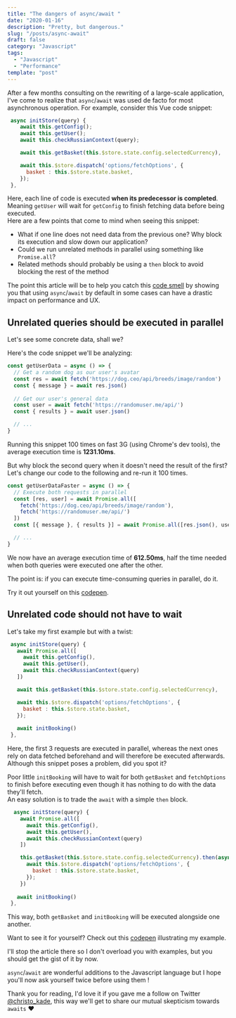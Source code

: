 ```yaml
---
title: "The dangers of async/await "
date: "2020-01-16"
description: "Pretty, but dangerous."
slug: "/posts/async-await"
draft: false
category: "Javascript"
tags:
  - "Javascript"
  - "Performance"
template: "post"
---
```


After a few months consulting on the rewriting of a large-scale application, I've come to realize that `async`/`await` was used de facto for most asynchronous operation. For example, consider this Vue code snippet:

```javascript
 async initStore(query) {
    await this.getConfig();
    await this.getUser();
    await this.checkRussianContext(query);

    await this.getBasket(this.$store.state.config.selectedCurrency),

    await this.$store.dispatch('options/fetchOptions', {
      basket : this.$store.state.basket,
    });
 },
```

Here, each line of code is executed **when its predecessor is completed**. Meaning `getUser` will wait for `getConfig` to finish fetching data before being executed.  
Here are a few points that come to mind when seeing this snippet:

- What if one line does not need data from the previous one? Why block its execution and slow down our application? 
- Could we run unrelated methods in parallel using something like `Promise.all`?
- Related methods should probably be using a `then` block to avoid blocking the rest of the method

The point this article will be to help you catch this [code smell](https://en.wikipedia.org/wiki/Code_smell) by showing you that using `async`/`await` by default in some cases can have a drastic impact on performance and UX.

## Unrelated queries should be executed in parallel

Let's see some concrete data, shall we?

Here's the code snippet we'll be analyzing:

```javascript
const getUserData = async () => {
  // Get a random dog as our user's avatar
  const res = await fetch('https://dog.ceo/api/breeds/image/random')
  const { message } = await res.json()
	
  // Get our user's general data
  const user = await fetch('https://randomuser.me/api/')
  const { results } = await user.json()

  // ...
}
```

Running this snippet 100 times on fast 3G (using Chrome's dev tools), the average execution time is **1231.10ms**.

But why block the second query when it doesn't need the result of the first?  Let's change our code to the following and re-run it 100 times.

```javascript
const getUserDataFaster = async () => {
  // Execute both requests in parallel
  const [res, user] = await Promise.all([
    fetch('https://dog.ceo/api/breeds/image/random'), 
    fetch('https://randomuser.me/api/')
  ])
  const [{ message }, { results }] = await Promise.all([res.json(), user.json()])

  // ...
}
```

We now have an average execution time of **612.50ms**, half the time needed when both queries were executed one after the other.

The point is: if you can execute time-consuming queries in parallel, do it.

Try it out yourself on this [codepen](https://codepen.io/christopherkade/pen/bGNjMeP?editors=1010).

## Unrelated code should not have to wait

Let's take my first example but with a twist:

```javascript
 async initStore(query) {
   await Promise.all([
     await this.getConfig(),
     await this.getUser(),
     await this.checkRussianContext(query)
   ])

   await this.getBasket(this.$store.state.config.selectedCurrency),

   await this.$store.dispatch('options/fetchOptions', {
     basket : this.$store.state.basket,
   });
 
   await initBooking()
 },
```

Here, the first 3 requests are executed in parallel, whereas the next ones rely on data fetched beforehand and will therefore be executed afterwards. Although this snippet poses a problem, did you spot it?

Poor little `initBooking` will have to wait for both `getBasket` and `fetchOptions` to finish before executing even though it has nothing to do with the data they'll fetch.  
An easy solution is to trade the `await` with a simple `then` block.

```javascript
  async initStore(query) {
    await Promise.all([
      await this.getConfig(),
      await this.getUser(),
      await this.checkRussianContext(query)
    ])

    this.getBasket(this.$store.state.config.selectedCurrency).then(async () => {
      await this.$store.dispatch('options/fetchOptions', {
        basket : this.$store.state.basket,
      });
    })   
   
   await initBooking()
 },
```

This way, both `getBasket` and `initBooking` will be executed alongside one another.

Want to see it for yourself? Check out this [codepen](https://codepen.io/christopherkade/pen/BayOZqV?editors=0010) illustrating my example.

I'll stop the article there so I don't overload you with examples, but you should get the gist of it by now.

`async`/`await` are wonderful additions to the Javascript language but I hope you'll now ask yourself twice before using them !

Thank you for reading, I'd love it if you gave me a follow on Twitter [@christo_kade](https://twitter.com/christo_kade), this way we'll get to share our mutual skepticism towards `awaits` ❤️

